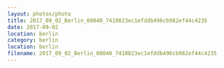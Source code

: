 ```yaml
---
layout: photos/photo
title: 2017_09_02_Berlin_00040_7410823ec1efddb496cb982ef44c4235
date: 2017-09-02
location: berlin
category: berlin
location: berlin
filename: 2017_09_02_Berlin_00040_7410823ec1efddb496cb982ef44c4235
---
```

